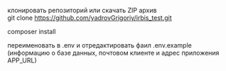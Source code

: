 

клонировать репозиторий или скачать ZIP архив <br>
git clone https://github.com/yadrovGrigoriy/irbis_test.git

composer install

переименовать в .env и отредактировать фаил .env.example (информацию о базе данных, почтовом клиенте  и адрес приложения APP_URL)




